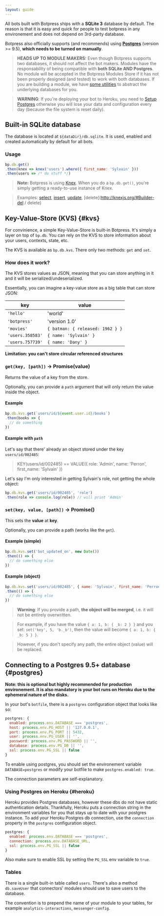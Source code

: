```yaml
---
layout: guide
---
```

All bots built with Botpress ships with a **SQLite 3** database by default. The reason is that it is easy and quick for people to test botpress in any environement and does not depend on 3rd-party database.

Botpress also officially supports (and recommends) using [**Postgres**](#postgres) (version >= 9.5), **which needs to be turned on manually**.

> **HEADS UP TO MODULE MAKERS:** Even though Botpress supports two databases, it should not affect the bot makers. Modules have the responsability of being compatible with **both SQLite AND Postgres**. No module will be accepted in the Botpress Modules Store if it has not been properly designed (and tested) to work with both databases. If you are building a module, we have [some utilities](../../advanced/database_helpers/) to abstract the underlying databases for you.

> **WARNING**: If you're deploying your bot to Heroku, you need to [Setup Postgres](#heroku) otherwise you will lose your data and configuration every day (because the file system is reset daily).

## Built-in SQLite database <a class="toc" id="toc-built-in-sqlite-database" href="#toc-built-in-sqlite-database"></a>

The database is located at `${dataDir}/db.sqlite`. It is used, enabled and created automatically by default for all bots.

### Usage <a class="toc" id="toc-usage" href="#toc-usage"></a>

```js
bp.db.get()
.then(knex => knex('users').where({ first_name: 'Sylvain' }))
.then(users => /* do stuff */)
```


 > **Note:** Botpress is using [Knex](http://knexjs.org). When you do a `bp.db.get()`, you're simply getting a ready-to-use instance of Knex.

> Examples: [select](http://knexjs.org/#Builder-select), [insert](http://knexjs.org/#Builder-insert), [update](http://knexjs.org/#Builder-update), [delete](http://knexjs.org/#Builder-del / delete)

## Key-Value-Store (KVS) <a class="toc" id="toc-key-value-store-kvs-kvs" href="#toc-key-value-store-kvs-kvs"></a> {#kvs}

For convinience, a simple Key-Value-Store is built-in Botpress. It's simply a layer on top of `bp.db`. You can rely on the KVS to store information about your users, contexts, state, etc.

The KVS is available as `bp.db.kvs`. There only two methods: `get` and `set`.

### How does it work? <a class="toc" id="toc-how-does-it-work" href="#toc-how-does-it-work"></a>

The KVS stores values as JSON, meaning that you can store anything in it and it will be serialized/undeserialized.

Essentially, you can imagine a key-value store as a big table that can store JSON:

| key | value |
|---|---|
| `'hello'` | 'world' |
| `'botpress'` | 'version 1.0' |
| `'movies'` | `{ batman: { released: 1962 } }` |
| `'users.358583'` | `{ name: 'Sylvain' }` |
| `'users.757739'` | `{ name: 'Dany' }` |

**Limitation: you can't store circular referenced structures**

### `get(key, [path])` -> Promise(value) <a class="toc" id="toc-get-key-path-promise-value" href="#toc-get-key-path-promise-value"></a>

Returns the value of a key from the store. 

Optionally, you can provide a `path` argument that will only return the value inside the object. 

#### Example

```js
bp.db.kvs.get(`users/id/${event.user.id}/books`)
.then(books => {
  // do something  
})
```

#### Example with `path`

Let's say that there' already an object stored under the key `users/id/002485`:

> KEY(users/id/002485) == VALUE({ role: 'Admin', name: 'Perron', first_name: 'Sylvain' })

Let's say I'm only interested in getting Sylvain's role, not getting the whole object:

```js
bp.db.kvs.get('users/id/002485', 'role')
.then(role => console.log(role)) // will print 'Admin'
```

### `set(key, value, [path])` -> Promise()

This sets the **value** at **key**. 

Optionally, you can provide a path (works like the `get`).

#### Example (simple)

```js
bp.db.kvs.set('bot_updated_on', new Date())
.then(() => {
  // do something else  
})
```

#### Example (object)

```js
bp.db.kvs.set('users/id/002485', { name: 'Sylvain', first_name: 'Perron' })
.then(() => {
  // do something else  
})
```


> **Warning**: If you provide a path, **the object will be merged**, i.e. it will not be entirely overwritten.

> For example, if you have the value `{ a: 1, b: { _b: 2 } }` and you set: `set('key', 5, 'b._b')`, then the value will become `{ a: 1, b: { _b: 5 } }`.

> However, if you don't specify any path, the entire object (value) will be replaced.

## Connecting to a Postgres 9.5+ database <a class="toc" id="toc-connecting-to-a-postgres-9-5-database-postgres" href="#toc-connecting-to-a-postgres-9-5-database-postgres"></a> {#postgres}

**Note: this is optional but highly recommended for production environement. It is also mandatory is your bot runs on Heroku due to the ephemeral nature of the disks.**

In your bot's `botfile`, there is a `postgres` configuration object that looks like so:

```js
postgres: {
  enabled: process.env.DATABASE === 'postgres',
  host: process.env.PG_HOST || '127.0.0.1',
  port: process.env.PG_PORT || 5432,
  user: process.env.PG_USER || '',
  password: process.env.PG_PASSWORD || '',
  database: process.env.PG_DB || '',
  ssl: process.env.PG_SSL || false
}
```

To enable using postgres, you should set the environement variable `DATABASE=postgres` or modify your botfile to make `postgres.enabled: true`.

The connection parameters are self-explanatory.

### Using Postgres on Heroku <a class="toc" id="toc-using-postgres-on-heroku-heroku" href="#toc-using-postgres-on-heroku-heroku"></a> {#heroku}

Heroku provides Postgres databases, however these dbs do not have static authentication details.  Thankfully, Heroku puts a connection string in the environment variables for you that stays up to date with your postgres instance.  To add your Heroku Postgres db connection, use the `connection` property in the `postgres` configuration object.

```js
postgres: {
  enabled: process.env.DATABASE === 'postgres',
  connection: process.env.DATABASE_URL,
  ssl: process.env.PG_SSL || false
}
```

Also make sure to enable SSL by setting the `PG_SSL` env variable to `true`.

### Tables <a class="toc" id="toc-tables" href="#toc-tables"></a>

There is a single built-in table called `users`. There's also a method `db.saveUser` that connectors' modules should use to save users to the database.

The convention is to prepend the name of your module to your tables, for example `analytics-interactions`, `messenger-config`.
